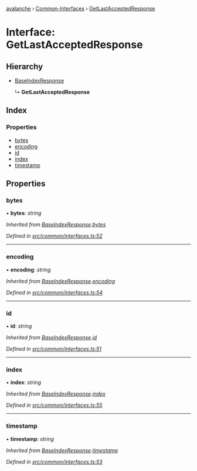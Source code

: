 [avalanche](../README.md) › [Common-Interfaces](../modules/common_interfaces.md) › [GetLastAcceptedResponse](common_interfaces.getlastacceptedresponse.md)

# Interface: GetLastAcceptedResponse

## Hierarchy

* [BaseIndexResponse](common_interfaces.baseindexresponse.md)

  ↳ **GetLastAcceptedResponse**

## Index

### Properties

* [bytes](common_interfaces.getlastacceptedresponse.md#bytes)
* [encoding](common_interfaces.getlastacceptedresponse.md#encoding)
* [id](common_interfaces.getlastacceptedresponse.md#id)
* [index](common_interfaces.getlastacceptedresponse.md#index)
* [timestamp](common_interfaces.getlastacceptedresponse.md#timestamp)

## Properties

###  bytes

• **bytes**: *string*

*Inherited from [BaseIndexResponse](common_interfaces.baseindexresponse.md).[bytes](common_interfaces.baseindexresponse.md#bytes)*

*Defined in [src/common/interfaces.ts:52](https://github.com/ava-labs/avalanchejs/blob/1a2866a/src/common/interfaces.ts#L52)*

___

###  encoding

• **encoding**: *string*

*Inherited from [BaseIndexResponse](common_interfaces.baseindexresponse.md).[encoding](common_interfaces.baseindexresponse.md#encoding)*

*Defined in [src/common/interfaces.ts:54](https://github.com/ava-labs/avalanchejs/blob/1a2866a/src/common/interfaces.ts#L54)*

___

###  id

• **id**: *string*

*Inherited from [BaseIndexResponse](common_interfaces.baseindexresponse.md).[id](common_interfaces.baseindexresponse.md#id)*

*Defined in [src/common/interfaces.ts:51](https://github.com/ava-labs/avalanchejs/blob/1a2866a/src/common/interfaces.ts#L51)*

___

###  index

• **index**: *string*

*Inherited from [BaseIndexResponse](common_interfaces.baseindexresponse.md).[index](common_interfaces.baseindexresponse.md#index)*

*Defined in [src/common/interfaces.ts:55](https://github.com/ava-labs/avalanchejs/blob/1a2866a/src/common/interfaces.ts#L55)*

___

###  timestamp

• **timestamp**: *string*

*Inherited from [BaseIndexResponse](common_interfaces.baseindexresponse.md).[timestamp](common_interfaces.baseindexresponse.md#timestamp)*

*Defined in [src/common/interfaces.ts:53](https://github.com/ava-labs/avalanchejs/blob/1a2866a/src/common/interfaces.ts#L53)*
